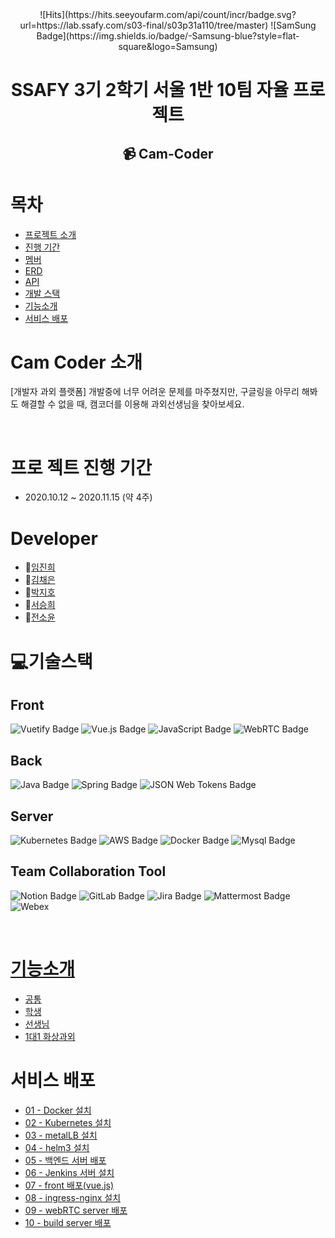 <div align=center>
![Hits](https://hits.seeyoufarm.com/api/count/incr/badge.svg?url=https://lab.ssafy.com/s03-final/s03p31a110/tree/master)
![SamSung Badge](https://img.shields.io/badge/-Samsung-blue?style=flat-square&logo=Samsung) <br>

# SSAFY 3기 2학기 서울 1반 10팀 자율 프로젝트
## 📹 Cam-Coder

</div>

# 목차
- [프로젝트 소개](#cam-coder-소개)
- [진행 기간](#프로-젝트-진행-기간)
- [멤버](#Developer)
- [ERD](#ERD)
- [API](#API) 
- [개발 스택](#기술스택)
- [기능소개](#기능소개)
- [서비스 배포](#서비스-배포)

# Cam Coder 소개
[개발자 과외 플랫폼]
개발중에 너무 어려운 문제를 마주쳤지만, 구글링을 아무리 해봐도 해결할 수 없을 때, 
캠코더를 이용해 과외선생님을 찾아보세요.

<br>


# 프로 젝트 진행 기간
- 2020.10.12 ~ 2020.11.15 (약 4주)

# Developer

- 🙋[임진희](https://lab.ssafy.com/jinhee6340)
- 🙆[김채은](https://lab.ssafy.com/fairy037)
- 🧑[박지호](https://lab.ssafy.com/wlgh325)
- 🙎[서승희](https://lab.ssafy.com/pucca94)
- 💁️[전소윤](https://lab.ssafy.com/twoposition)

# 💻기술스택

## Front
![Vuetify Badge](https://img.shields.io/badge/-Vuetify-black?style=flat-square&logo=Vuetify)
![Vue.js Badge](https://img.shields.io/badge/-Vue.js-green?style=flat-square&logo=Vue.js)
![JavaScript Badge](https://img.shields.io/badge/-JavaScript-yellow?style=flat-square&logo=JavaScript)
![WebRTC Badge](https://img.shields.io/badge/-WebRTC-important?style=flat-square&logo=WebRTC)

## Back
![Java Badge](https://img.shields.io/badge/-Java-orange?style=flat-square&logo=Java)
![Spring Badge](https://img.shields.io/badge/-SpringBoot3.0.6-brightgreen?style=flat-square&logo=Spring)
![JSON Web Tokens Badge](https://img.shields.io/badge/-JWT-black?style=flat-square&logo=Json-Web-Tokens)

## Server
![Kubernetes Badge](https://img.shields.io/badge/-Kubernetes-black?style=flat-square&logo=Kubernetes)
![AWS Badge](https://img.shields.io/badge/-aws-blue?style=flat-square&logo=Amazon-AWS)
![Docker Badge](https://img.shields.io/badge/-Docker-lightblue?style=flat-square&logo=Docker)
![Mysql Badge](https://img.shields.io/badge/-Mysql-9cf?style=flat-square&logo=Mysql)

## Team Collaboration Tool
![Notion Badge](https://img.shields.io/badge/-Notion-informational?style=flat-square&logo=Notion)
![GitLab Badge](https://img.shields.io/badge/-GitLab-black?style=flat-square&logo=GitLab)
![Jira Badge](https://img.shields.io/badge/-Jira-lightgray?style=flat-square&logo=Jira)
![Mattermost Badge](https://img.shields.io/badge/-Mattermost-blue?style=flat-square&logo=Mattermost)
![Webex](https://img.shields.io/badge/-Webex-blueviolet?style=flat-square)

<br>

# [기능소개](./doc/explain-function.md)
- [공통](./doc/explain-function.md#공통)
- [학생](./doc/explain-function.md#학생)
- [선생님](./doc/explain-function.md#선생님)
- [1대1 화상과외](./doc/explain-function.md#1대1-화상-과외)

# 서비스 배포
- [01 - Docker 설치](./doc/deploy/docker-설치.md)
- [02 - Kubernetes 설치](./doc/deploy/k8s-설치.md)
- [03 - metalLB 설치](./doc/deploy/metalLB-설치.md)
- [04 - helm3 설치](./doc/deploy/helm-설치.md)
- [05 - 백엔드 서버 배포](./doc/deploy/spring-배포.md)
- [06 - Jenkins 서버 설치](./doc/deploy/jenkins-설치.md)
- [07 - front 배포(vue.js)](./doc/deploy/front-배포.md)
- [08 - ingress-nginx 설치](./doc/deploy/ingress-nginx-설치.md)
- [09 - webRTC server 배포](./doc/deploy/webRTC-server-배포.md)
- [10 - build server 배포](./doc/deploy/build-server-배포.md)